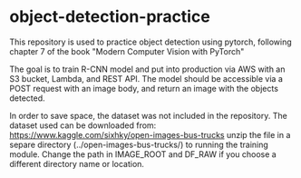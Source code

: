 # object-detection-practice

This repository is used to practice object detection using pytorch, following chapter 7 of the book "Modern Computer Vision with PyTorch"

The goal is to train R-CNN model and put into production via AWS with an S3 bucket, Lambda, and REST API. The model should be 
accessible via a POST request with an image body, and return an image with the objects detected.

In order to save space, the dataset was not included in the repository.
The dataset used can be downloaded from:
https://www.kaggle.com/sixhky/open-images-bus-trucks
unzip the file in a separe directory (../open-images-bus-trucks/) to running the training module. Change the path in IMAGE_ROOT and DF_RAW if you choose a different directory name or location.

